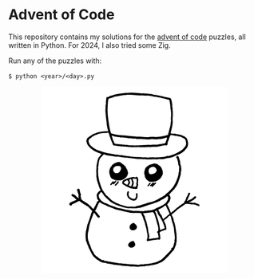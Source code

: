 # Advent of Code

This repository contains my solutions for the [advent of code](https://adventofcode.com/) puzzles, all written in Python. For 2024, I also tried some Zig.

Run any of the puzzles with:

    $ python <year>/<day>.py

<p align="center">
  <img src="snowman.png" alt="look at my snowman <3" />
</p>
